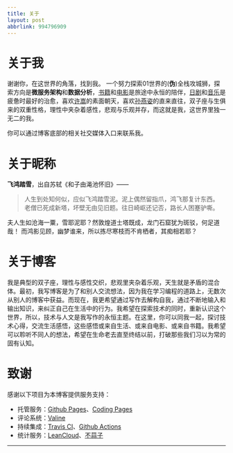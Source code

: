 ```yaml
---
title: 关于
layout: post
abbrlink: 994796909
---
```

# 关于我
谢谢你，在这世界的角落，找到我。
一个努力探索01世界的(**伪**)全栈攻城狮，探索方向是**微服务架构**和**数据分析**，[书籍](https://blog.yuanpei.me/books)和[电影](https://blog.yuanpei.me/movies)是旅途中永恒的陪伴，[日剧](https://music.163.com/#/playlist?id=2999884987)和[音乐](https://blog.yuanpei.me/musics)是疲惫时最好的治愈，喜欢[许嵩](https://music.163.com/#/playlist?id=806720729)的素面朝天，喜欢[孙燕姿](https://music.163.com/#/playlist?id=635672945)的直来直往，双子座与生俱来的双重性格，理性中夹杂着感性，悲观与乐观并存，而这就是我，这世界里独一无二的我。

你可以通过博客底部的相关社交媒体入口来联系我。


# 关于昵称
**飞鸿踏雪**，出自苏轼《和子由渑池怀旧》——
> 人生到处知何似，应似飞鸿踏雪泥。泥上偶然留指爪，鸿飞那复计东西。
> 老僧已死成新塔，坏壁无由见旧题。往日崎岖还记否，路长人困蹇驴嘶。

夫人生如沧海一粟，雪耶泥耶？然敦煌道士塔既成，龙门石窟犹为斑驳，何足道哉！
而鸿影见顾，幽梦谁来，所以拣尽寒枝而不肯栖者，其痴相若耶？

# 关于博客
我是典型的双子座，理性与感性交织，悲观里夹杂着乐观，天生就是矛盾的混合体。最初，我写博客是为了和别人交流想法，因为我在学习编程的道路上，无数次从别人的博客中获益。而现在，我更希望通过写作去解构自我，通过不断地输入和输出知识，来纠正自己在生活中的行为。我希望在探索技术的同时，重新认识这个世界，所以，技术与人文是我写作的永恒主题。在这里，你可以同我一起，探讨技术心得，交流生活感悟，这些感悟或来自生活、或来自电影、或来自书籍。我希望可以聆听不同人的想法，希望在生命老去直至终结以前，打破那些我们习以为常的固有认知。

# 致谢
感谢以下项目为本博客提供服务支持：
- 托管服务：[Github Pages](https://pages.github.com)、[Coding Pages](https://coding.net/help/doc/pages/creating-pages.html)
- 评论系统：[Valine](https://valine.js.org/)
- 持续集成：[Travis CI](https://travis-ci.org/)、[Github Actions](https://github.com/actions/starter-workflows)
- 统计服务：[LeanCloud](https://leancloud.cn/)、[不蒜子](http://busuanzi.ibruce.info/)

****